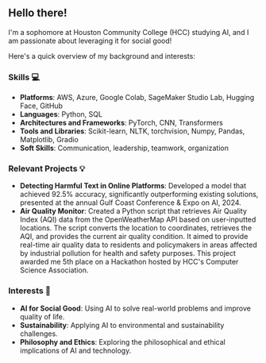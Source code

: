 ## Hello there!

I'm a sophomore at Houston Community College (HCC) studying AI, and I am passionate about leveraging it for social good! 

Here's a quick overview of my background and interests:

### Skills 💻
- **Platforms**: AWS, Azure, Google Colab, SageMaker Studio Lab, Hugging Face, GitHub  
- **Languages**: Python, SQL
- **Architectures and Frameworks**: PyTorch, CNN, Transformers
- **Tools and Libraries**: Scikit-learn, NLTK, torchvision, Numpy, Pandas, Matplotlib, Gradio  
- **Soft Skills**: Communication, leadership, teamwork, organization

### Relevant Projects 💡
- **Detecting Harmful Text in Online Platforms**: Developed a model that achieved 92.5% accuracy, significantly outperforming existing solutions, presented at the annual Gulf Coast Conference & Expo on AI, 2024. 
- **Air Quality Monitor**: Created a Python script that retrieves Air Quality Index (AQI) data from the OpenWeatherMap API based on user-inputted locations. The script converts the location to coordinates, retrieves the AQI, and provides the current air quality condition. It aimed to provide real-time air quality data to residents and policymakers in areas affected by industrial pollution for health and safety purposes. This project awarded me 5th place on a Hackathon hosted by HCC's Computer Science Association.

### Interests 🌟
- **AI for Social Good**: Using AI to solve real-world problems and improve quality of life.
- **Sustainability**: Applying AI to environmental and sustainability challenges.
- **Philosophy and Ethics**: Exploring the philosophical and ethical implications of AI and technology.
